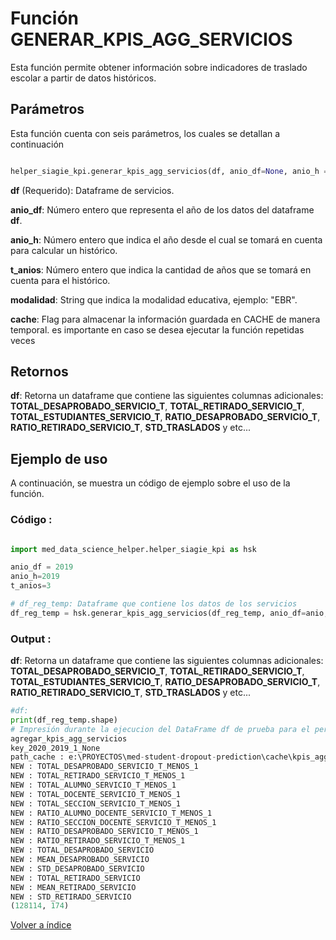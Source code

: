 Función **GENERAR_KPIS_AGG_SERVICIOS**
==============================
<p1> Esta función permite obtener información sobre indicadores de traslado escolar a partir de datos históricos.</p1>

**<h2>Parámetros</h2>**
<p> Esta función cuenta con seis parámetros, los cuales se detallan a continuación</p>

```Python

helper_siagie_kpi.generar_kpis_agg_servicios(df, anio_df=None, anio_h =None, t_anios=1, modalidad=None, cache=False):

```
<p1><strong>df</strong> (Requerido): Dataframe de servicios.</p1>

<p1><strong>anio_df</strong>: Número entero que representa el año de los datos del dataframe <strong>df</strong>.</p1>

<p1><strong>anio_h</strong>: Número entero que indica el año desde el cual se tomará en cuenta para calcular un histórico. </p1>

<p1><strong>t_anios</strong>: Número entero que indica la cantidad de años que se tomará en cuenta para el histórico. </p1>

<p1><strong>modalidad</strong>: String que indica la modalidad educativa, ejemplo: "EBR". </p1>

<p1><strong>cache</strong>: Flag para almacenar la información guardada en CACHE de manera temporal. es importante en caso se desea ejecutar la función repetidas veces</p1>

**<h2>Retornos</h2>**

<p1><strong>df</strong>: Retorna un dataframe que contiene las siguientes columnas adicionales: <strong>TOTAL_DESAPROBADO_SERVICIO_T</strong>, <strong>TOTAL_RETIRADO_SERVICIO_T</strong>, <strong>TOTAL_ESTUDIANTES_SERVICIO_T</strong>, <strong>RATIO_DESAPROBADO_SERVICIO_T</strong>, <strong>RATIO_RETIRADO_SERVICIO_T</strong>, <strong>STD_TRASLADOS</strong> y etc...</p1>

<p1> </p1>

**<h2>Ejemplo de uso</h2>**
<p1> A continuación, se muestra un código de ejemplo sobre el uso de la función.</p1>

**<h3>Código :</h3>**
```Python

import med_data_science_helper.helper_siagie_kpi as hsk

anio_df = 2019
anio_h=2019
t_anios=3

# df_reg_temp: Dataframe que contiene los datos de los servicios
df_reg_temp = hsk.generar_kpis_agg_servicios(df_reg_temp, anio_df=anio, anio_h=anio_h_1, t_anios=1, cache=True)    

```

**<h3>Output :</h3>**

<p1><strong>df</strong>: Retorna un dataframe que contiene las siguientes columnas adicionales: <strong>TOTAL_DESAPROBADO_SERVICIO_T</strong>, <strong>TOTAL_RETIRADO_SERVICIO_T</strong>, <strong>TOTAL_ESTUDIANTES_SERVICIO_T</strong>, <strong>RATIO_DESAPROBADO_SERVICIO_T</strong>, <strong>RATIO_RETIRADO_SERVICIO_T</strong>, <strong>STD_TRASLADOS</strong>  y etc...</p1>


```Python
#df: 
print(df_reg_temp.shape)
# Impresión durante la ejecucion del DataFrame df de prueba para el periodo 2020 y 3 años de histórico:
agregar_kpis_agg_servicios
key_2020_2019_1_None
path_cache : e:\PROYECTOS\med-student-dropout-prediction\cache\kpis_agg_servicios.h5
NEW : TOTAL_DESAPROBADO_SERVICIO_T_MENOS_1
NEW : TOTAL_RETIRADO_SERVICIO_T_MENOS_1
NEW : TOTAL_ALUMNO_SERVICIO_T_MENOS_1
NEW : TOTAL_DOCENTE_SERVICIO_T_MENOS_1
NEW : TOTAL_SECCION_SERVICIO_T_MENOS_1
NEW : RATIO_ALUMNO_DOCENTE_SERVICIO_T_MENOS_1
NEW : RATIO_SECCION_DOCENTE_SERVICIO_T_MENOS_1
NEW : RATIO_DESAPROBADO_SERVICIO_T_MENOS_1
NEW : RATIO_RETIRADO_SERVICIO_T_MENOS_1
NEW : TOTAL_DESAPROBADO_SERVICIO
NEW : MEAN_DESAPROBADO_SERVICIO
NEW : STD_DESAPROBADO_SERVICIO
NEW : TOTAL_RETIRADO_SERVICIO
NEW : MEAN_RETIRADO_SERVICIO
NEW : STD_RETIRADO_SERVICIO
(128114, 174)

```


[Volver a índice](../../docsPrincipal.md ) $~~~~~~~~~~~~~~~~~~~~~~~~~~~~~~~~~~~~~~~~~~~~~~~~~~~~~~~~~~~~~~~~~~~~~~~~~~~~~~~~~~~~~~~~~~~~~~~~~~~~~~~~~~~~~~~~~~~~~~~~~~~~~~~~~~~~~~~~~~~~~~~~~~~~~~~~~~~~~~~$ 
